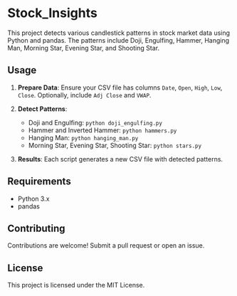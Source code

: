 # Stock_Insights

This project detects various candlestick patterns in stock market data using Python and pandas. The patterns include Doji, Engulfing, Hammer, Hanging Man, Morning Star, Evening Star, and Shooting Star.

## Usage

1. **Prepare Data**: Ensure your CSV file has columns `Date`, `Open`, `High`, `Low`, `Close`. Optionally, include `Adj Close` and `VWAP`.

2. **Detect Patterns**:
   - Doji and Engulfing: `python doji_engulfing.py`
   - Hammer and Inverted Hammer: `python hammers.py`
   - Hanging Man: `python hanging_man.py`
   - Morning Star, Evening Star, Shooting Star: `python stars.py`

3. **Results**: Each script generates a new CSV file with detected patterns.

## Requirements

- Python 3.x
- pandas

## Contributing

Contributions are welcome! Submit a pull request or open an issue.

## License

This project is licensed under the MIT License.
